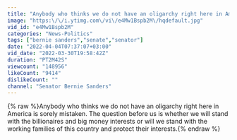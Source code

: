 ```yaml
---
title: "Anybody who thinks we do not have an oligarchy right here in America is sorely mistaken."
image: "https:\/\/i.ytimg.com\/vi\/e4Mw1Bspb2M\/hqdefault.jpg"
vid_id: "e4Mw1Bspb2M"
categories: "News-Politics"
tags: ["bernie sanders","senate","senator"]
date: "2022-04-04T07:37:07+03:00"
vid_date: "2022-03-30T19:58:42Z"
duration: "PT2M42S"
viewcount: "148956"
likeCount: "9414"
dislikeCount: ""
channel: "Senator Bernie Sanders"
---
```

{% raw %}Anybody who thinks we do not have an oligarchy right here in America is sorely mistaken. The question before us is whether we will stand with the billionaires and big money interests or will we stand with the working families of this country and protect their interests.{% endraw %}
